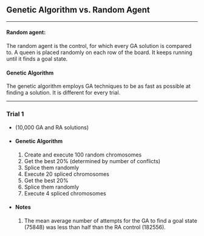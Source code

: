 ## Genetic Algorithm vs. Random Agent
___
#### Random agent:
The random agent is the control, for which every GA solution is compared to. A queen is placed randomly on each row of the board. It keeps running until it finds a goal state.

#### Genetic Algorithm
The genetic algorithm employs GA techniques to be as fast as possible at finding a solution. It is different for every trial.
___
### Trial 1
* (10,000 GA and RA solutions)
* #### Genetic Algorithm
  1. Create and execute 100 random chromosomes
  2. Get the best 20% (determined by number of conflicts)
  3. Splice them randomly
  4. Execute 20 spliced chromosomes
  5. Get the best 20%
  6. Splice them randomly
  5. Execute 4 spliced chromosomes
* #### Notes
  1. The mean average number of attempts for the GA to find a goal state (75848) was less than half than the RA control (182556).
